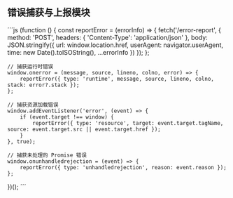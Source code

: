 ## 错误捕获与上报模块
´´´js
(function () {
    const reportError = (errorInfo) => {
        fetch('/error-report', {
            method: 'POST',
            headers: { 'Content-Type': 'application/json' },
            body: JSON.stringify({
                url: window.location.href,
                userAgent: navigator.userAgent,
                time: new Date().toISOString(),
                ...errorInfo
            })
        });
    };

    // 捕获运行时错误
    window.onerror = (message, source, lineno, colno, error) => {
        reportError({ type: 'runtime', message, source, lineno, colno, stack: error?.stack });
    };

    // 捕获资源加载错误
    window.addEventListener('error', (event) => {
        if (event.target !== window) {
            reportError({ type: 'resource', target: event.target.tagName, source: event.target.src || event.target.href });
        }
    }, true);

    // 捕获未处理的 Promise 错误
    window.onunhandledrejection = (event) => {
        reportError({ type: 'unhandledrejection', reason: event.reason });
    };
})();
´´´